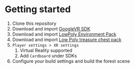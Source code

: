 # Getting started
1. Clone this repository
1. Download and import [GoogleVR SDK](https://developers.google.com/vr/develop/unity/download)
1. Download and import [LowPoly Environment Pack](https://assetstore.unity.com/packages/3d/environments/landscapes/lowpoly-environment-pack-99479)
1. Download and import [Low Poly treasure chest pack](https://assetstore.unity.com/packages/3d/props/low-poly-treasure-chest-pack-126963)
1. `Player settings > XR settings`
    1. Virtual Reality supported
    1. Add `Cardboard` under SDKs
1. Configure your build settings and build the forest scene